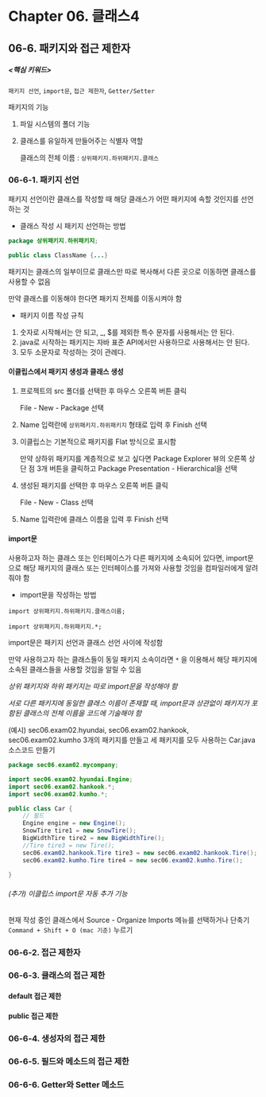 # Chapter 06. 클래스4



## 06-6. 패키지와 접근 제한자



##### <핵심 키워드>

`패키지 선언`, `import문`, `접근 제한자`, `Getter/Setter`     



패키지의 기능

1. 파일 시스템의 폴더 기능

2. 클래스를 유일하게 만들어주는 식별자 역할

   클래스의 전체 이름 : `상위패키지.하위패키지.클래스` 



### 06-6-1. 패키지 선언

패키지 선언이란 클래스를 작성할 때 해당 클래스가 어떤 패키지에 속할 것인지를 선언하는 것  

- 클래스 작성 시 패키지 선언하는 방법

```java
package 상위패키지.하위패키지;

public class ClassName {...}
```

패키지는 클래스의 일부이므로 클래스만 따로 복사해서 다른 곳으로 이동하면 클래스를 사용할 수 없음  

만약 클래스를 이동해야 한다면 패키지 전체를 이동시켜야 함  



- 패키지 이름 작성 규칙

1. 숫자로 시작해서는 안 되고, _, $를 제외한 특수 문자를 사용해서는 안 된다.
2. java로 시작하는 패키지는 자바 표준 API에서만 사용하므로 사용해서는 안 된다.
3. 모두 소문자로 작성하는 것이 관례다.



#### 이클립스에서 패키지 생성과 클래스 생성

1. 프로젝트의 src 폴더를 선택한 후 마우스 오른쪽 버튼 클릭  

   File - New - Package 선택

2. Name 입력란에 `상위패키지.하위패키지` 형태로 입력 후 Finish 선택

3. 이클립스는 기본적으로 패키지를 Flat 방식으로 표시함  

   만약 상하위 패키지를 계층적으로 보고 싶다면 Package Explorer 뷰의 오른쪽 상단 점 3개 버튼을 클릭하고 Package Presentation - Hierarchical을 선택

4. 생성된 패키지를 선택한 후 마우스 오른쪽 버튼 클릭

   File - New - Class 선택

5. Name 입력란에 클래스 이름을 입력 후 Finish 선택



#### import문

사용하고자 하는 클래스 또는 인터페이스가 다른 패키지에 소속되어 있다면, import문으로 해당 패키지의 클래스 또는 인터페이스를 가져와 사용할 것임을 컴파일러에게 알려줘야 함  

- import문을 작성하는 방법

`import 상위패키지.하위패키지.클래스이름;`

`import 상위패키지.하위패키지.*;` 

import문은 패키지 선언과 클래스 선언 사이에 작성함  

만약 사용하고자 하는 클래스들이 동일 패키지 소속이라면 `*` 을 이용해서 해당 패키지에 소속된 클래스들을 사용할 것임을 알릴 수 있음  

*상위 패키지와 하위 패키지는 따로 import문을 작성해야 함*  

*서로 다른 패키지에 동일한 클래스 이름이 존재할 때, import문과 상관없이 패키지가 포함된 클래스의 전체 이름을 코드에 기술해야 함*



(예시) sec06.exam02.hyundai, sec06.exam02.hankook, sec06.exam02.kumho 3개의 패키지를 만들고 세 패키지를 모두 사용하는 Car.java 소스코드 만들기  

```java
package sec06.exam02.mycompany;

import sec06.exam02.hyundai.Engine;
import sec06.exam02.hankook.*;
import sec06.exam02.kumho.*;

public class Car {
	// 필드 
	Engine engine = new Engine();
	SnowTire tire1 = new SnowTire();
	BigWidthTire tire2 = new BigWidthTire();
	//Tire tire3 = new Tire();
	sec06.exam02.hankook.Tire tire3 = new sec06.exam02.hankook.Tire();
	sec06.exam02.kumho.Tire tire4 = new sec06.exam02.kumho.Tire();

}
```



###### (추가) 이클립스 import문 자동 추가 기능

현재 작성 중인 클래스에서 Source - Organize Imports 메뉴를 선택하거나 단축기 `Command + Shift + O (mac 기준)` 누르기



### 06-6-2. 접근 제한자



### 06-6-3. 클래스의 접근 제한

#### default 접근 제한

#### public 접근 제한



### 06-6-4. 생성자의 접근 제한



### 06-6-5. 필드와 메소드의 접근 제한



### 06-6-6. Getter와 Setter 메소드

